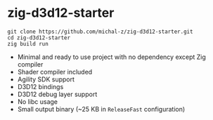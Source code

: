 # zig-d3d12-starter

```
git clone https://github.com/michal-z/zig-d3d12-starter.git
cd zig-d3d12-starter
zig build run
```
* Minimal and ready to use project with no dependency except Zig compiler
* Shader compiler included
* Agility SDK support
* D3D12 bindings
* D3D12 debug layer support
* No libc usage
* Small output binary (~25 KB in `ReleaseFast` configuration)
